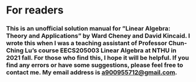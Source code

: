 # For readers
### This is an unofficial solution manual for ”Linear Algebra: Theory and Applications” by Ward Cheney and David Kincaid. I wrote this when I was a teaching assistant of Professor Chun-Ching Lu’s course EECS205003 Linear Algebra at NTHU in 2021 fall. For those who find this, I hope it will be helpful. If you find any errors or have some suggestions, please feel free to contact me. My email address is a900955712@gmail.com.
